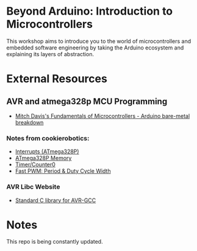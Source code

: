 # Beyond Arduino: Introduction to Microcontrollers
This workshop aims to introduce you to the world of microcontrollers and embedded software engineering by taking the Arduino ecosystem and explaining its layers of abstraction. 

# External Resources
## AVR and atmega328p MCU Programming 
- [Mitch Davis's Fundamentals of Microcontrollers - Arduino bare-metal breakdown](https://youtube.com/playlist?list=PLNyfXcjhOAwOF-7S-ZoW2wuQ6Y-4hfjMR&si=DASdDPMDr-aDW6Sk)
### Notes from cookierobotics:
- [Interrupts (ATmega328P)](https://cookierobotics.com/047/)
- [ATmega328P Memory](https://cookierobotics.com/043/)
- [Timer/Counter0](https://cookierobotics.com/046/)
- [Fast PWM: Period & Duty Cycle Width](https://cookierobotics.com/048/)
### AVR Libc Website
- [Standard C library for AVR-GCC](https://www.nongnu.org/avr-libc/user-manual/modules.html)

# Notes
This repo is being constantly updated.
